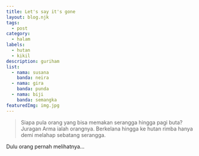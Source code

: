```yaml
---
title: Let's say it's gone
layout: blog.njk
tags:
  - post
category:
  - halam
labels:
  - hutan
  - kikil
description: guriham
list:
  - nama: susana
    banda: neira
  - nama: gira
    banda: punda
  - nama: biji
    banda: semangka
featuredImg: img.jpg
---
```

> Siapa pula orang yang bisa memakan serangga hingga pagi buta? Juragan Arma ialah orangnya. Berkelana hingga ke hutan rimba hanya demi melahap sebatang serangga.

Dulu orang pernah melihatnya...

